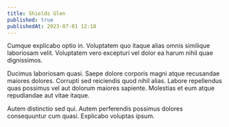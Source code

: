 ```yaml
---
title: Shields Glen
published: true
publishedAt: 2023-07-01 12:18
---
```


Cumque explicabo optio in. Voluptatem quo itaque alias omnis similique laboriosam velit. Voluptatem vero excepturi vel dolor ea harum nihil quae dignissimos.

Ducimus laboriosam quasi. Saepe dolore corporis magni atque recusandae maiores dolores. Corrupti sed reiciendis quod nihil alias. Labore repellendus quas possimus vel aut dolorum maiores sapiente. Molestias et eum atque repudiandae aut vitae itaque.

Autem distinctio sed qui. Autem perferendis possimus dolores consequuntur cum quasi. Explicabo voluptas ipsum.